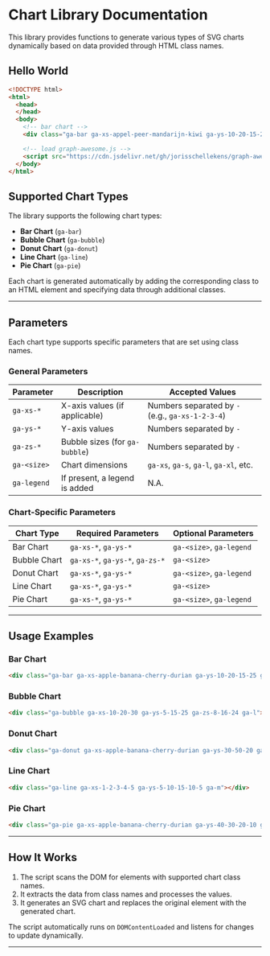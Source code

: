 # Chart Library Documentation

This library provides functions to generate various types of SVG charts dynamically based on data provided through HTML class names.

## Hello World

```html
<!DOCTYPE html>
<html>
  <head>
  </head>
  <body>
    <!-- bar chart -->
    <div class="ga-bar ga-xs-appel-peer-mandarijn-kiwi ga-ys-10-20-15-25 ga-s ga-legend"></div>

    <!-- load graph-awesome.js -->
    <script src="https://cdn.jsdelivr.net/gh/jorisschellekens/graph-awesome@main/graph_awesome.js"></script>
  </body>
</html>
```

## Supported Chart Types

The library supports the following chart types:

- **Bar Chart** (`ga-bar`)
- **Bubble Chart** (`ga-bubble`)
- **Donut Chart** (`ga-donut`)
- **Line Chart** (`ga-line`)
- **Pie Chart** (`ga-pie`)

Each chart is generated automatically by adding the corresponding class to an HTML element and specifying data through additional classes.

---

## Parameters

Each chart type supports specific parameters that are set using class names.

### General Parameters

| Parameter     | Description                      | Accepted Values                                  |
|---------------|----------------------------------|--------------------------------------------------|
| `ga-xs-*`     | X-axis values (if applicable)    | Numbers separated by `-` (e.g., `ga-xs-1-2-3-4`) |
| `ga-ys-*`     | Y-axis values                    | Numbers separated by `-`                         |
| `ga-zs-*`     | Bubble sizes (for `ga-bubble`)   | Numbers separated by `-`                         |
| `ga-<size>`   | Chart dimensions                 | `ga-xs`, `ga-s`, `ga-l`, `ga-xl`, etc.           |
| `ga-legend`   | If present, a legend is added    | N.A.                                             |

### Chart-Specific Parameters

| Chart Type   | Required Parameters             | Optional Parameters      |
|--------------|---------------------------------|--------------------------|
| Bar Chart    | `ga-xs-*`, `ga-ys-*`            | `ga-<size>`, `ga-legend` |
| Bubble Chart | `ga-xs-*`, `ga-ys-*`, `ga-zs-*` | `ga-<size>`              |
| Donut Chart  | `ga-xs-*`, `ga-ys-*`            | `ga-<size>`, `ga-legend` |
| Line Chart   | `ga-xs-*`, `ga-ys-*`            | `ga-<size>`              |
| Pie Chart    | `ga-xs-*`, `ga-ys-*`            | `ga-<size>`, `ga-legend` |

---

## Usage Examples

### Bar Chart
```html
<div class="ga-bar ga-xs-apple-banana-cherry-durian ga-ys-10-20-15-25 ga-s"></div>
```

### Bubble Chart
```html
<div class="ga-bubble ga-xs-10-20-30 ga-ys-5-15-25 ga-zs-8-16-24 ga-l"></div>
```

### Donut Chart
```html
<div class="ga-donut ga-xs-apple-banana-cherry-durian ga-ys-30-50-20 ga-m"></div>
```

### Line Chart
```html
<div class="ga-line ga-xs-1-2-3-4-5 ga-ys-5-10-15-10-5 ga-m"></div>
```

### Pie Chart
```html
<div class="ga-pie ga-xs-apple-banana-cherry-durian ga-ys-40-30-20-10 ga-l"></div>
```

---

## How It Works

1. The script scans the DOM for elements with supported chart class names.
2. It extracts the data from class names and processes the values.
3. It generates an SVG chart and replaces the original element with the generated chart.

The script automatically runs on `DOMContentLoaded` and listens for changes to update dynamically.

---

